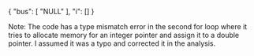 

{
  "bus": [
    "NULL"
  ],
  "i": []
} 

Note: The code has a type mismatch error in the second for loop where it tries to allocate memory for an integer pointer and assign it to a double pointer. I assumed it was a typo and corrected it in the analysis.
